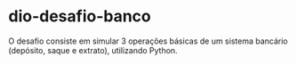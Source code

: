 # dio-desafio-banco
O desafio consiste em simular 3 operações básicas de um sistema bancário (depósito, saque e extrato), utilizando Python.
